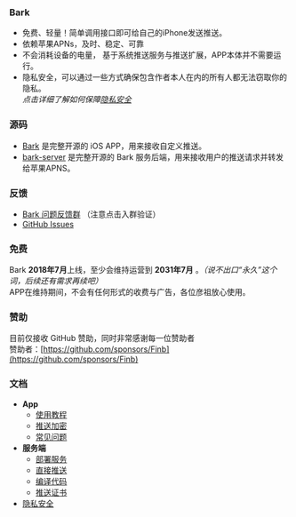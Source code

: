 
### Bark <!-- {docsify-ignore-all} -->
- 免费、轻量！简单调用接口即可给自己的iPhone发送推送。
- 依赖苹果APNs，及时、稳定、可靠
- 不会消耗设备的电量， 基于系统推送服务与推送扩展，APP本体并不需要运行。
- 隐私安全，可以通过一些方式确保包含作者本人在内的所有人都无法窃取你的隐私。<br>*点击详细了解如何保障[隐私安全](/privacy)*

### 源码
- [Bark](https://github.com/Finb/Bark) 是完整开源的 iOS APP，用来接收自定义推送。
- [bark-server](https://github.com/Finb/bark-server) 是完整开源的 Bark 服务后端，用来接收用户的推送请求并转发给苹果APNS。

### 反馈
- [Bark 问题反馈群](https://t.me/joinchat/OsCbLzovUAE0YjY1) （注意点击入群验证）
- [GitHub Issues](https://github.com/Finb/Bark/issues)

### 免费
Bark **2018年7月**上线，至少会维持运营到 **2031年7月** 。*（说不出口“永久”这个词，后续还有需求再续吧）*<br> 
APP在维持期间，不会有任何形式的收费与广告，各位彦祖放心使用。

### 赞助
目前仅接收 GitHub 赞助，同时非常感谢每一位赞助者<br>
赞助者：[https://github.com/sponsors/Finb](https://github.com/sponsors/Finb)

### 文档
- **App**
  - [使用教程](/tutorial)
  - [推送加密](/encryption)
  - [常见问题](/faq)
- **服务端**
  - [部署服务](/deploy)
  - [直接推送](/apns)
  - [编译代码](/build)
  - [推送证书](/cert)
- [隐私安全](/privacy)